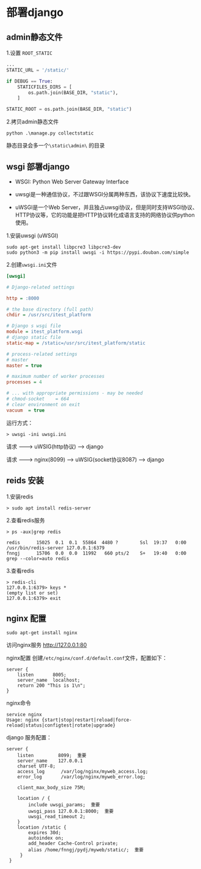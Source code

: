 # 部署django

## admin静态文件

1.设置 `ROOT_STATIC`

```python
...
STATIC_URL = '/static/'

if DEBUG == True:
    STATICFILES_DIRS = [
        os.path.join(BASE_DIR, "static"),
    ]

STATIC_ROOT = os.path.join(BASE_DIR, "static")
```

2.拷贝admin静态文件

```shell
python .\manage.py collectstatic
```
静态目录会多一个`\static\admin\` 的目录

## wsgi 部署django

* WSGI: Python Web Server Gateway Interface

* uwsgi是一种通信协议，不过跟WSGI分属两种东西，该协议下速度比较快。

* uWSGI是一个Web Server，并且独占uwsgi协议，但是同时支持WSGI协议、HTTP协议等，它的功能是把HTTP协议转化成语言支持的网络协议供python使用。

1.安装uwsgi (uWSGI)
```shell script
sudo apt-get install libpcre3 libpcre3-dev
sudo python3 -m pip install uwsgi -i https://pypi.douban.com/simple
```

2.创建`uwsgi.ini`文件 

```ini
[uwsgi]

# Django-related settings

http = :8000

# the base directory (full path)
chdir = /usr/src/itest_platform

# Django s wsgi file
module = itest_platform.wsgi
# django static file 
static-map = /static=/usr/src/itest_platform/static

# process-related settings
# master
master = true

# maximum number of worker processes
processes = 4

# ... with appropriate permissions - may be needed
# chmod-socket    = 664
# clear environment on exit
vacuum  = true
```

运行方式：
```shell script
> uwsgi -ini uwsgi.ini
```

请求 ---> uWSIG(http协议) --> django 

请求 ---> nginx(8099) --> uWSIG(socket协议8087) --> django 


## reids 安装

1.安装redis
```shell script
> sudo apt install redis-server
```
2.查看redis服务
```shell script
> ps -aux|grep redis

redis      15025  0.1  0.1  55864  4480 ?        Ssl  19:37   0:00 /usr/bin/redis-server 127.0.0.1:6379
fnngj      15706  0.0  0.0  11992   660 pts/2    S+   19:40   0:00 grep --color=auto redis
```
3.查看redis
```shell script
> redis-cli
127.0.0.1:6379> keys *
(empty list or set)
127.0.0.1:6379> exit
```

## nginx 配置

```shell script
sudo apt-get install nginx
```

访问nginx服务
http://127.0.0.1:80

nginx配置
创建`/etc/nginx/conf.d/default.conf`文件，配置如下：
```shell script
server {
    listen       8005;
    server_name  localhost;
    return 200 "This is 1\n";
}
```

nginx命令
```shell script
service nginx
Usage: nginx {start|stop|restart|reload|force-reload|status|configtest|rotate|upgrade}
```

django 服务配置：
```shell script
server {
    listen         8099;  重要
    server_name    127.0.0.1 
    charset UTF-8;
    access_log      /var/log/nginx/myweb_access.log;
    error_log       /var/log/nginx/myweb_error.log;

    client_max_body_size 75M;

    location / { 
        include uwsgi_params;  重要
        uwsgi_pass 127.0.0.1:8000;  重要
        uwsgi_read_timeout 2;
    }   
    location /static {
        expires 30d;
        autoindex on; 
        add_header Cache-Control private;
        alias /home/fnngj/pydj/myweb/static/;  重要
     }
 }
```

